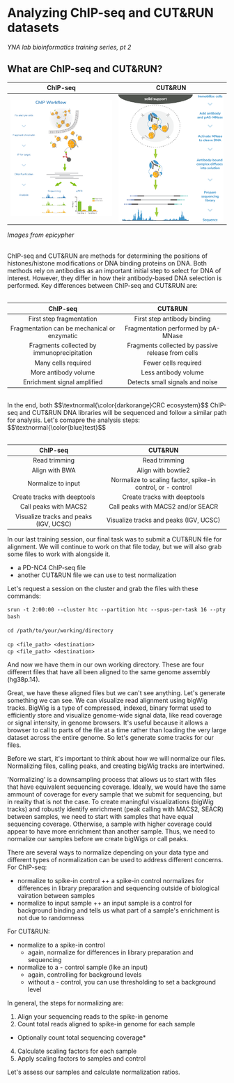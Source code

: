 # **Analyzing ChIP-seq and CUT&RUN datasets**
*YNA lab bioinformatics training series, pt 2*



## What are ChIP-seq and CUT&RUN?

ChIP-seq             |  CUT&RUN
:-------------------------:|:-------------------------:
![ChIP-seq basic steps](https://github.com/mmahlke/YNAlab_Bioinformatics_training_pt2_ChIP_and_CR/blob/main/ChIP-blog-figure-1.jpg)  |  ![CUT&RUN basic steps](https://github.com/mmahlke/YNAlab_Bioinformatics_training_pt2_ChIP_and_CR/blob/main/cut-run-blog-figure-1.png)

*Images from epicypher*

<br />
ChIP-seq and CUT&RUN are methods for determining the positions of histones/histone modifications or DNA binding proteins on DNA. Both methods rely on antibodies as an important initial step to select for DNA of interest. However, they differ in how their antibody-based DNA selection is performed. Key differences between ChIP-seq and CUT&RUN are: 
<br />
<br />
<div align="center">

ChIP-seq             |  CUT&RUN
:-------------------------:|:-------------------------:
First step fragmentation | First step antibody binding
Fragmentation can be mechanical or enzymatic | Fragmentation performed by pA-MNase
Fragments collected by immunoprecipitation | Fragments collected by passive release from cells
Many cells required | Fewer cells required
More antibody volume | Less antibody volume
Enrichment signal amplified | Detects small signals and noise

</div>
<br />
In the end, both $$\textnormal{\color{darkorange}CRC ecosystem}$$ ChIP-seq and CUT&RUN DNA libraries will be sequenced and follow a similar path for analysis. Let's comapre the analysis steps: $$\textnormal{\color{blue}test}$$
<br />
<br />
<div align="center">

ChIP-seq             |  CUT&RUN
:-------------------------:|:-------------------------:
Read trimming | Read trimming
Align with BWA | Align with bowtie2
Normalize to input | Normalize to scaling factor, spike-in control, or - control 
Create tracks with deeptools | Create tracks with deeptools
Call peaks with MACS2 | Call peaks with MACS2 and/or SEACR
Visualize tracks and peaks (IGV, UCSC) | Visualize tracks and peaks (IGV, UCSC)

</div>



In our last training session, our final task was to submit a CUT&RUN file for alignment. We will continue to work on that file today, but we will also grab some files to work with alongside it. 

+ a PD-NC4 ChIP-seq file
+ another CUT&RUN file we can use to test normalization

Let's request a session on the cluster and grab the files with these commands:
```
srun -t 2:00:00 --cluster htc --partition htc --spus-per-task 16 --pty bash

cd /path/to/your/working/directory

cp <file_path> <destination>
cp <file_path> <destination>
```
And now we have them in our own working directory. These are four different files that have all been aligned to the same genome assembly (hg38p.14).

Great, we have these aligned files but we can't see anything. Let's generate something we can see. We can visualize read alignment using bigWig tracks. BigWig is a type of compressed, indexed, binary format used to efficiently store and visualize genome-wide signal data, like read coverage or signal intensity, in genome browsers. It's useful because it allows a browser to call to parts of the file at a time rather than loading the very large dataset across the entire genome. So let's generate some tracks for our files.

Before we start, it's important to think about how we will normalize our files. Normalizing files, calling peaks, and creating bigWig tracks are intertwined.

'Normalizing' is a downsampling process that allows us to start with files that have equivalent sequencing coverage. Ideally, we would have the same ammount of coverage for every sample that we submit for sequencing, but in reality that is not the case. To create maningful visualizations (bigWig tracks) and robustly identify enrichment (peak calling with MACS2, SEACR) between samples, we need to start with samples that have equal sequencing coverage. Otherwise, a sample with higher coverage could appear to have more enrichment than another sample. Thus, we need to normalize our samples before we create bigWigs or call peaks. 

There are several ways to normalize depending on your data type and different types of normalization can be used to address different concerns. 
For ChIP-seq:
+ normalize to spike-in control
  ++ a spike-in control normalizes for differences in library preparation and sequencing outside of biological vairation between samples
+ normalize to input sample
  ++ an input sample is a control for background binding and tells us what part of a sample's enrichment is not due to randomness

For CUT&RUN:
+ normalize to a spike-in control
  + again, normalize for differences in library preparation and sequencing
+ normalize to a - control sample (like an input)
  + again, controlling for background levels
  + without a - control, you can use thresholding to set a background level


In general, the steps for normalizing are:
1) Align your sequencing reads to the spike-in genome
2) Count total reads aligned to spike-in genome for each sample
  +  Optionally count total sequencing coverage*
4) Calculate scaling factors for each sample
5) Apply scaling factors to samples and control


Let's assess our samples and calculate normalization ratios.
```

